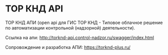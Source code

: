 # ТОР КНД API
ТОР КНД АПИ (open api для ГИС ТОР КНД - Типовое облачное решение по автоматизации контрольной (надзорной) деятельности).

Ссылка на апи: http://torknd-api.control-nadzor.ru/swagger/index.html

Сопровождение и разработка АПИ:  https://torknd-plus.ru/
